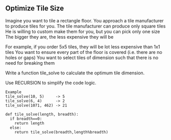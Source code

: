 ## Optimize Tile Size
Imagine you want to tile a rectangle floor. You approach a tile manufacturer to produce tiles for you.
The tile manufacturer can produce only square tiles
He is willing to custom make them for you, but you can pick only one size
The bigger they are, the less expensive they will be

For example, if you order 5x5 tiles, they will be lot less expensive than 1x1 tiles
You want to ensure every part of the floor is covered  (i.e. there are no holes or gaps)
You want to select tiles of dimension such that there is no need for breaking them

Write a function tile_solve to calculate the optimum tile dimension.

Use RECURSION to simplify the code logic.


```
Example
tile_solve(10, 5)     -> 5 
tile_solve(6, 4)      -> 2 
tile_solve(1071, 462) -> 21 
```

```
def tile_solve(length, breadth):
  if breadth==0:
    return length
  else:
    return tile_solve(breadth,length%breadth)
```
